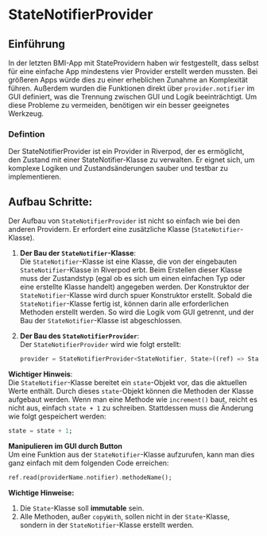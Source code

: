# **StateNotifierProvider**

## **Einführung**  

In der letzten BMI-App mit StateProvidern haben wir festgestellt, dass selbst für eine einfache App mindestens vier Provider erstellt werden mussten. Bei größeren Apps würde dies zu einer erheblichen Zunahme an Komplexität führen. Außerdem wurden die Funktionen direkt über `provider.notifier` im GUI definiert, was die Trennung zwischen GUI und Logik beeinträchtigt. Um diese Probleme zu vermeiden, benötigen wir ein besser geeignetes Werkzeug.

### **Defintion**

Der StateNotifierProvider ist ein Provider in Riverpod, der es ermöglicht, den Zustand mit einer StateNotifier-Klasse zu verwalten. Er eignet sich, um komplexe Logiken und Zustandsänderungen sauber und testbar zu implementieren.

## **Aufbau Schritte:**

Der Aufbau von `StateNotifierProvider` ist nicht so einfach wie bei den anderen Providern. Er erfordert eine zusätzliche Klasse (`StateNotifier`-Klasse).

1. **Der Bau der `StateNotifier`-Klasse**:  
   Die `StateNotifier`-Klasse ist eine Klasse, die von der eingebauten `StateNotifier`-Klasse in Riverpod erbt. Beim Erstellen dieser Klasse muss der Zustandstyp (egal ob es sich um einen einfachen Typ oder eine erstellte Klasse handelt) angegeben werden. Der Konstruktor der `StateNotifier`-Klasse wird durch spuer Konstruktor erstellt. Sobald die `StateNotifier`-Klasse fertig ist, können darin alle erforderlichen Methoden erstellt werden. So wird die Logik vom GUI getrennt, und der Bau der `StateNotifier`-Klasse ist abgeschlossen.

2. **Der Bau des `StateNotifierProvider`**:  
   Der `StateNotifierProvider` wird wie folgt erstellt:

   ```dart
   provider = StateNotifierProvider<StateNotifier, State>((ref) => StateNotifier());
   ```

**Wichtiger Hinweis**:  
Die `StateNotifier`-Klasse bereitet ein `state`-Objekt vor, das die aktuellen Werte enthält. Durch dieses `state`-Objekt können die Methoden der Klasse aufgebaut werden. Wenn man eine Methode wie `increment()` baut, reicht es nicht aus, einfach `state + 1` zu schreiben. Stattdessen muss die Änderung wie folgt gespeichert werden:

```dart
state = state + 1;
```

**Manipulieren im GUI durch Button**  
Um eine Funktion aus der `StateNotifier`-Klasse aufzurufen, kann man dies ganz einfach mit dem folgenden Code erreichen:

```dart
ref.read(providerName.notifier).methodeName();
```

**Wichtige Hinweise:**

1. Die `State`-Klasse soll **immutable** sein.
2. Alle Methoden, außer `copyWith`, sollen nicht in der `State`-Klasse, sondern in der `StateNotifier`-Klasse erstellt werden.

